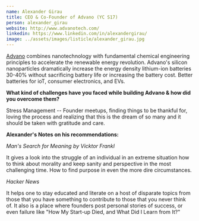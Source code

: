 ```yaml
---
name: Alexander Girau
title: CEO & Co-Founder of Advano (YC S17)
person: alexander_girau
website: http://www.advanotech.com/
linkedin: https://www.linkedin.com/in/alexandergirau/
image: ../assets/images/listicle/alexander_girau.jpg
---
```


<a href="http://www.advanotech.com/">Advano</a> combines nanotechnology with fundamental chemical engineering principles to accelerate the renewable energy revolution. Advano's silicon nanoparticles dramatically increase the energy density lithium-ion batteries 30-40% without sacrificing battery life or increasing the battery cost. Better batteries for ioT, consumer electronics, and EVs.

<b>What kind of challenges have you faced while building Advano & how did you overcome them?</b>

Stress Management -- Founder meetups, finding things to be thankful for, loving the process and realizing that this is the dream of so many and it should be taken with gratitude and care.

<b>Alexander's Notes on his recommendations:</b>

<i>Man's Search for Meaning by Vicktor Frankl</i>

It gives a look into the struggle of an individual in an extreme situation how to think about morality and keep sanity and perspective in the most challenging time. How to find purpose in even the more dire circumstances.

<i>Hacker News</i>
    
It helps one to stay educated and literate on a host of disparate topics from those that you have something to contribute to those that you never think of. It also is a place where founders post personal stories of success, or even failure like "How My Start-up Died, and What Did I Learn from It?"





